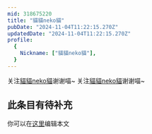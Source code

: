 ```yaml
---
mid: 318675220
title: "貓貓neko貓"
pubDate: "2024-11-04T11:22:15.270Z"
updatedDate: "2024-11-04T11:22:15.270Z"
profile:
  {
    Nickname: ["貓貓neko貓"],
  }
---
```


关注[貓貓neko貓](https://space.bilibili.com/318675220)谢谢喵~ 关注[貓貓neko貓](https://space.bilibili.com/318675220)谢谢喵~

## 此条目有待补充
你可以在[这里](https://github.com/Yuhanawa/VTuber.ICU-Content/edit/master/v/貓貓neko貓/index.md)编辑本文
